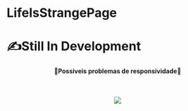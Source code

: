 # LifeIsStrangePage

<h1>✍️Still In Development</h1>

<h4 align="center">📵Possiveis problemas de responsividade📵</h4>

<br>
<p align="center">
<img src="https://tenor.com/view/butterfly-effect-life-is-strange-max-caulfield-chloe-price-life-is-strange2-gif-20231936.gif">
</p>   

<p align="center">
<img src="">
</p>
